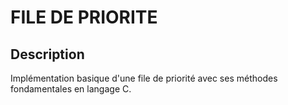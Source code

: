 # FILE DE PRIORITE
## Description
Implémentation basique d'une file de priorité avec ses méthodes fondamentales en langage C.